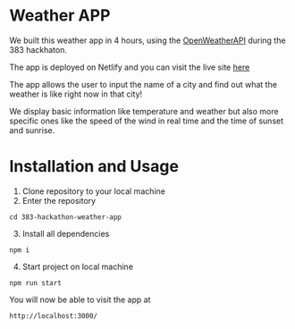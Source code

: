 # Weather APP

We built this weather app in 4 hours, using the [OpenWeatherAPI](https://openweathermap.org/api) during the 383 hackhaton.

The app is deployed on Netlify and you can visit the live site [here](https://6273d40840567e5083c3ab72--transcendent-meerkat-75dea9.netlify.app/) 

The app allows the user to input the name of a city and find out what the weather is like right now in that city!

We display basic information like temperature and weather but also more specific ones like the speed of the wind in real time and the time of sunset and sunrise.

# Installation and Usage

1. Clone repository to your local machine
2. Enter the repository
```
cd 383-hackathon-weather-app
```
3. Install all dependencies
```
npm i
```
4. Start project on local machine
```
npm run start
```

You will now be able to visit the app at 
```
http://localhost:3000/
```

